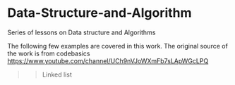 # Data-Structure-and-Algorithm
Series of lessons on Data structure and Algorithms

The following few examples are covered in this work. The original source of the work is from codebasics https://www.youtube.com/channel/UCh9nVJoWXmFb7sLApWGcLPQ
 >> Linked list
